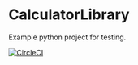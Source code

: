 # CalculatorLibrary
Example python project for testing.

[![CircleCI](https://circleci.com/gh/vuchetichbalint/CalculatorLibrary.svg?style=svg)](https://circleci.com/gh/vuchetichbalint/CalculatorLibrary)

